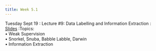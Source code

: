 ```yaml
---
title: Week 5.1
---
```


Tuesday Sept 19
: Lecture #9: Data Labelling and Information Extraction
  : [Slides](https://docs.google.com/presentation/d/1OwtMEmWWPEeXhy0JLRNNO1v8uN4XBLdN/edit?usp=sharing&ouid=107445138954532774881&rtpof=true&sd=true)
:Topics: <br> &#x2022; Weak Supervision <br> &#x2022; Snorkel, Snuba, Babble Labble, Darwin <br> &#x2022;  Information Extraction


